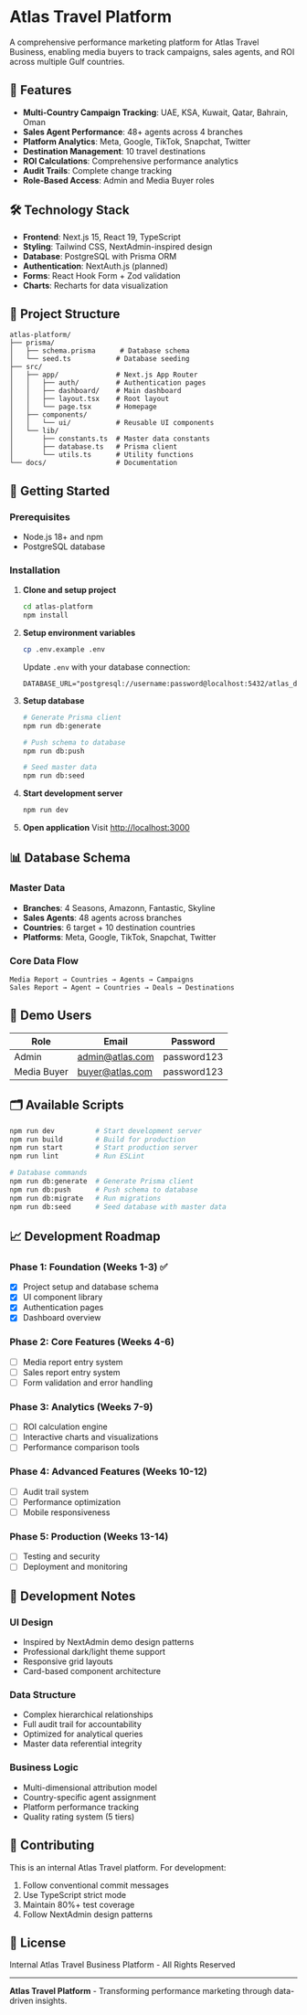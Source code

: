 # Atlas Travel Platform

A comprehensive performance marketing platform for Atlas Travel Business, enabling media buyers to track campaigns, sales agents, and ROI across multiple Gulf countries.

## 🚀 Features

- **Multi-Country Campaign Tracking**: UAE, KSA, Kuwait, Qatar, Bahrain, Oman
- **Sales Agent Performance**: 48+ agents across 4 branches
- **Platform Analytics**: Meta, Google, TikTok, Snapchat, Twitter
- **Destination Management**: 10 travel destinations
- **ROI Calculations**: Comprehensive performance analytics
- **Audit Trails**: Complete change tracking
- **Role-Based Access**: Admin and Media Buyer roles

## 🛠 Technology Stack

- **Frontend**: Next.js 15, React 19, TypeScript
- **Styling**: Tailwind CSS, NextAdmin-inspired design
- **Database**: PostgreSQL with Prisma ORM
- **Authentication**: NextAuth.js (planned)
- **Forms**: React Hook Form + Zod validation
- **Charts**: Recharts for data visualization

## 📁 Project Structure

```
atlas-platform/
├── prisma/
│   ├── schema.prisma      # Database schema
│   └── seed.ts           # Database seeding
├── src/
│   ├── app/              # Next.js App Router
│   │   ├── auth/         # Authentication pages
│   │   ├── dashboard/    # Main dashboard
│   │   ├── layout.tsx    # Root layout
│   │   └── page.tsx      # Homepage
│   ├── components/
│   │   └── ui/           # Reusable UI components
│   └── lib/
│       ├── constants.ts  # Master data constants
│       ├── database.ts   # Prisma client
│       └── utils.ts      # Utility functions
└── docs/                 # Documentation
```

## 🏁 Getting Started

### Prerequisites

- Node.js 18+ and npm
- PostgreSQL database

### Installation

1. **Clone and setup project**
   ```bash
   cd atlas-platform
   npm install
   ```

2. **Setup environment variables**
   ```bash
   cp .env.example .env
   ```
   
   Update `.env` with your database connection:
   ```env
   DATABASE_URL="postgresql://username:password@localhost:5432/atlas_db"
   ```

3. **Setup database**
   ```bash
   # Generate Prisma client
   npm run db:generate
   
   # Push schema to database
   npm run db:push
   
   # Seed master data
   npm run db:seed
   ```

4. **Start development server**
   ```bash
   npm run dev
   ```

5. **Open application**
   Visit [http://localhost:3000](http://localhost:3000)

## 📊 Database Schema

### Master Data
- **Branches**: 4 Seasons, Amazonn, Fantastic, Skyline
- **Sales Agents**: 48 agents across branches
- **Countries**: 6 target + 10 destination countries
- **Platforms**: Meta, Google, TikTok, Snapchat, Twitter

### Core Data Flow
```
Media Report → Countries → Agents → Campaigns
Sales Report → Agent → Countries → Deals → Destinations
```

## 👥 Demo Users

| Role | Email | Password |
|------|-------|----------|
| Admin | admin@atlas.com | password123 |
| Media Buyer | buyer@atlas.com | password123 |

## 🗂 Available Scripts

```bash
npm run dev          # Start development server
npm run build        # Build for production
npm run start        # Start production server
npm run lint         # Run ESLint

# Database commands
npm run db:generate  # Generate Prisma client
npm run db:push      # Push schema to database
npm run db:migrate   # Run migrations
npm run db:seed      # Seed database with master data
```

## 📈 Development Roadmap

### Phase 1: Foundation (Weeks 1-3) ✅
- [x] Project setup and database schema
- [x] UI component library
- [x] Authentication pages
- [x] Dashboard overview

### Phase 2: Core Features (Weeks 4-6)
- [ ] Media report entry system
- [ ] Sales report entry system
- [ ] Form validation and error handling

### Phase 3: Analytics (Weeks 7-9)
- [ ] ROI calculation engine
- [ ] Interactive charts and visualizations
- [ ] Performance comparison tools

### Phase 4: Advanced Features (Weeks 10-12)
- [ ] Audit trail system
- [ ] Performance optimization
- [ ] Mobile responsiveness

### Phase 5: Production (Weeks 13-14)
- [ ] Testing and security
- [ ] Deployment and monitoring

## 🔧 Development Notes

### UI Design
- Inspired by NextAdmin demo design patterns
- Professional dark/light theme support
- Responsive grid layouts
- Card-based component architecture

### Data Structure
- Complex hierarchical relationships
- Full audit trail for accountability
- Optimized for analytical queries
- Master data referential integrity

### Business Logic
- Multi-dimensional attribution model
- Country-specific agent assignment
- Platform performance tracking
- Quality rating system (5 tiers)

## 🤝 Contributing

This is an internal Atlas Travel platform. For development:

1. Follow conventional commit messages
2. Use TypeScript strict mode
3. Maintain 80%+ test coverage
4. Follow NextAdmin design patterns

## 📝 License

Internal Atlas Travel Business Platform - All Rights Reserved

---

**Atlas Travel Platform** - Transforming performance marketing through data-driven insights.
